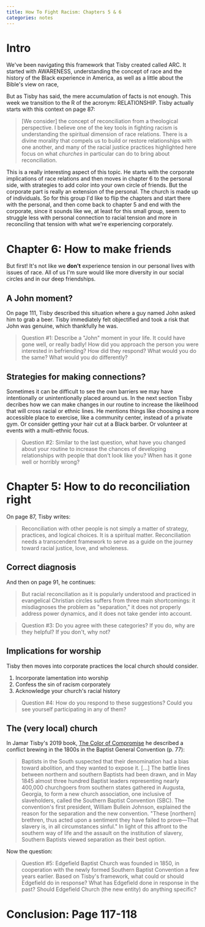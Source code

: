 ```yaml
---
title: How To Fight Racism: Chapters 5 & 6
categories: notes
---
```

# Intro

We've been navigating this framework that Tisby created called ARC. It
started with AWARENESS, understanding the concept of race and the
history of the Black experience in America, as well as a little about
the Bible's view on race,

But as Tisby has said, the mere accumulation of facts is not enough.
This week we transition to the R of the acronym: RELATIONSHIP. Tisby
actually starts with this context on page 87:

> \[We consider\] the concept of reconciliation from a theological
> perspective. I believe one of the key tools in fighting racism is
> understanding the spiritual dimension of race relations. There is a
> divine morality that compels us to build or restore relationships with
> one another, and many of the racial justice practices highlighted here
> focus on what *churches* in particular can do to bring about
> reconciliation.

This is a really interesting aspect of this topic. He starts with the
corporate implications of race relations and then moves in chapter 6 to
the personal side, with strategies to add color into your own circle of
friends. But the corporate part is really an extension of the personal.
The church is made up of individuals. So for this group I'd like to flip
the chapters and start there with the personal, and then come back to
chapter 5 and end with the corporate, since it sounds like we, at least
for this small group, seem to struggle less with personal connection to
racial tension and more in reconciling that tension with what we're
experiencing corporately.

# Chapter 6: How to make friends

But first! It's not like we **don't** experience tension in our personal
lives with issues of race. All of us I'm sure would like more diversity
in our social circles and in our deep friendships.

## A John moment?

On page 111, Tisby described this situation where a guy named John asked
him to grab a beer. Tisby immediately felt objectified and took a risk
that John was genuine, which thankfully he was.

> Question \#1: Describe a "John" moment in your life. It could have
> gone well, or really badly! How did you approach the person you were
> interested in befriending? How did they respond? What would you do the
> same? What would you do differently?

## Strategies for making connections?

Sometimes it can be difficult to see the own barriers we may have
intentionally or unintentionally placed around us. In the next section
Tisby decribes how we can make changes in our routine to increase the
likelihood that will cross racial or ethnic lines. He mentions things
like choosing a more accessible place to exercise, like a community
center, instead of a private gym. Or consider getting your hair cut at a
Black barber. Or volunteer at events with a multi-ethnic focus.

> Question \#2: Similar to the last question, what have you changed
> about your routine to increase the chances of developing relationships
> with people that don't look like you? When has it gone well or
> horribly wrong?

# Chapter 5: How to do reconciliation right

On page 87, Tisby writes:

> Reconciliation with other people is not simply a matter of strategy,
> practices, and logical choices. It is a spiritual matter.
> Reconciliation needs a transcendent framework to serve as a guide on
> the journey toward racial justice, love, and wholeness.

## Correct diagnosis

And then on page 91, he continues:

> But racial reconciliation as it is popularly understood and practiced
> in evangelical Christian circles suffers from three main shortcomings:
> it misdiagnoses the problem as "separation," it does not properly
> address power dynamics, and it does not take gender into account.

> Question \#3: Do you agree with these categories? If you do, why are
> they helpful? If you don't, why not?

## Implications for worship

Tisby then moves into corporate practices the local church should
consider.

1.  Incorporate lamentation into worship
2.  Confess the sin of racism corporately
3.  Acknowledge your church's racial history

> Question \#4: How do you respond to these suggestions? Could you see
> yourself participating in any of them?

## The (very local) church

In Jamar Tisby's 2019 book, <u>The Color of Compromise</u> he described
a conflict brewing in the 1800s in the Baptist General Convention (p.
77):

> Baptists in the South suspected that their denomination had a bias
> toward abolition, and they wanted to expose it. \[…\] The battle lines
> between northern and southern Baptists had been drawn, and in May 1845
> almost three hundred Baptist leaders representing nearly 400,000
> churchgoers from southern states gathered in Augusta, Georgia, to form
> a new church association, one inclusive of slaveholders, called the
> Southern Baptist Convention (SBC). The convention's first president,
> William Bullein Johnson, explained the reason for the separation and
> the new convention. "These \[northern\] brethren, thus acted upon a
> sentiment they have failed to prove—That slavery is, in all
> circumstances sinful." In light of this affront to the southern way of
> life and the assault on the institution of slavery, Southern Baptists
> viewed separation as their best option.

Now the question:

> Question \#5: Edgefield Baptist Church was founded in 1850, in
> cooperation with the newly formed Southern Baptist Convention a few
> years earlier. Based on Tisby's framework, what could or should
> Edgefield do in response? What has Edgefield done in response in the
> past? Should Edgefield Church (the new entity) do anything specific?

# Conclusion: Page 117-118
